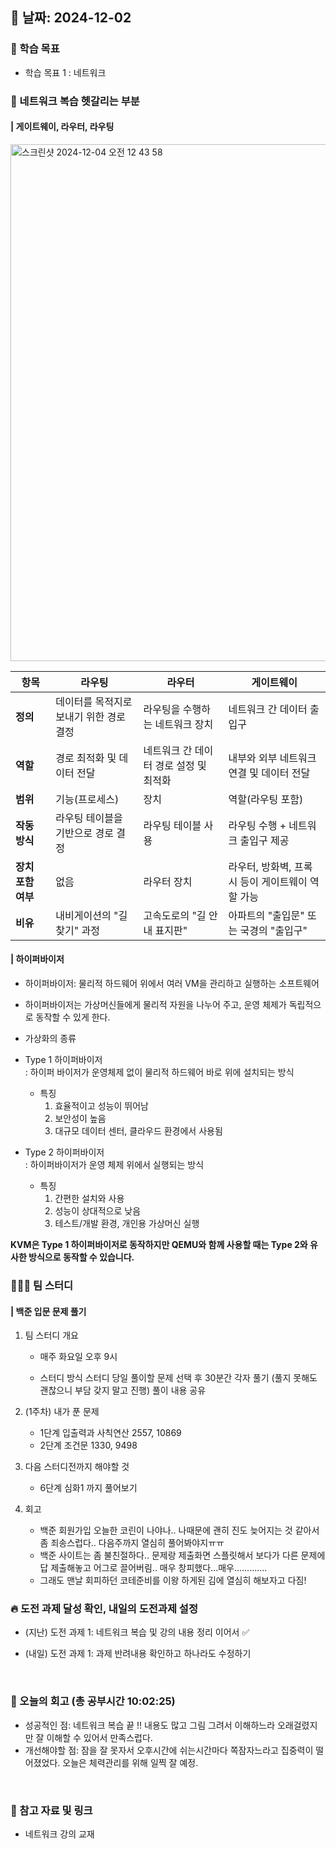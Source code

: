 ## 📅 날짜: 2024-12-02


### 💬 학습 목표
- 학습 목표 1 : 네트워크

### 📒 네트워크 복습 헷갈리는 부분
#### | 게이트웨이, 라우터, 라우팅

<img width="827" alt="스크린샷 2024-12-04 오전 12 43 58" src="https://github.com/user-attachments/assets/090ca5e4-13b8-45d9-862b-eceb8853a45e">

| **항목** | **라우팅** | **라우터** | **게이트웨이** |
| --- | --- | --- | --- |
| **정의** | 데이터를 목적지로 보내기 위한 경로 결정 | 라우팅을 수행하는 네트워크 장치 | 네트워크 간 데이터 출입구 |
| **역할** | 경로 최적화 및 데이터 전달 | 네트워크 간 데이터 경로 설정 및 최적화 | 내부와 외부 네트워크 연결 및 데이터 전달 |
| **범위** | 기능(프로세스) | 장치 | 역할(라우팅 포함) |
| **작동 방식** | 라우팅 테이블을 기반으로 경로 결정 | 라우팅 테이블 사용 | 라우팅 수행 + 네트워크 출입구 제공 |
| **장치 포함 여부** | 없음 | 라우터 장치 | 라우터, 방화벽, 프록시 등이 게이트웨이 역할 가능 |
| **비유** | 내비게이션의 "길 찾기" 과정 | 고속도로의 "길 안내 표지판" | 아파트의 "출입문" 또는 국경의 "출입구" |

#### | 하이퍼바이저

- 하이퍼바이저: 물리적 하드웨어 위에서 여러 VM을 관리하고 실행하는 소프트웨어
- 하이퍼바이저는 가상머신들에게 물리적 자원을 나누어 주고, 운영 체제가 독립적으로 동작할 수 있게 한다.

- 가상화의 종류
    
- Type 1 하이퍼바이저 <br/>
: 하이퍼 바이저가 운영체제 없이 물리적 하드웨어 바로 위에 설치되는 방식
    - 특징
        1. 효율적이고 성능이 뛰어남
        2. 보안성이 높음
        3. 대규모 데이터 센터, 클라우드 환경에서 사용됨

- Type 2 하이퍼바이저 <br/>
: 하이퍼바이저가 운영 체제 위에서 실행되는 방식
    - 특징
        1. 간편한 설치와 사용
        2. 성능이 상대적으로 낮음
        3. 테스트/개발 환경, 개인용 가상머신 실행

**KVM은 Type 1 하이퍼바이저로 동작하지만 QEMU와 함께 사용할 때는 Type 2와 유사한 방식으로 동작할 수 있습니다.**


### 🧑‍🧒‍🧒 팀 스터디
#### | 백준 입문 문제 풀기
    
1. 팀 스터디 개요
    
    - 매주 화요일 오후 9시

    - 스터디 방식
        스터디 당일 풀이할 문제 선택 후
        30분간 각자 풀기
        (풀지 못해도 괜찮으니 부담 갖지 말고 진행)
        풀이 내용 공유

2. (1주차) 내가 푼 문제

    - 1단계 입출력과 사칙연산 2557, 10869
    - 2단계 조건문 1330, 9498

3. 다음 스터디전까지 해야할 것

    - 6단계 심화1 까지 풀어보기

4. 회고

    - 백준 회원가입 오늘한 코린이 나야나.. 나때문에 괜히 진도 늦어지는 것 같아서 좀 죄송스럽다.. 다음주까지 열심히 풀어봐야지ㅠㅠ <br/>
    - 백준 사이트는 좀 불친절하다.. 문제랑 제출화면 스플릿해서 보다가 다른 문제에 답 제출해놓고 어그로 끌어버림.. 매우 창피했다...매우.............
    - 그래도 맨날 회피하던 코테준비를 이왕 하게된 김에 열심히 해보자고 다짐!


### 🔥 도전 과제 달성 확인, 내일의 도전과제 설정
- (지난) 도전 과제 1: 네트워크 복습 및 강의 내용 정리 이어서 ✅

- (내일) 도전 과제 1: 과제 반려내용 확인하고 하나라도 수정하기

<br/>

### 💭 오늘의 회고 (총 공부시간 10:02:25)
- 성공적인 점: 네트워크 복습 끝 !! 내용도 많고 그림 그려서 이해하느라 오래걸렸지만 잘 이해할 수 있어서 만족스럽다. 
- 개선해야할 점: 잠을 잘 못자서 오후시간에 쉬는시간마다 쪽잠자느라고 집중력이 떨어졌었다. 오늘은 체력관리를 위해 일찍 잘 예정.

<br/>

### 📁 참고 자료 및 링크
- 네트워크 강의 교재